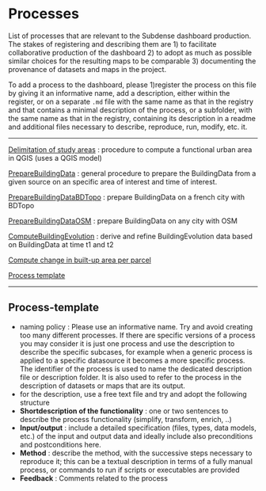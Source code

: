 # Processes

List of processes that are relevant to the Subdense dashboard production. The stakes of registering and describing them are 1) to facilitate collaborative production of the dashboard 2) to adopt as much as possible similar choices for the resulting maps to be comparable 3) documenting the provenance of datasets and maps in the project.

To add a process to the dashboard, please 1)register the process on this file by giving it an informative name, add a description, either within the register, or on a separate `.md` file with the same name as that in the registry and that contains a minimal description of the process, or a subfolder, with the same name as that in the registry, containing its description in a readme and additional files necessary to describe, reproduce, run, modify, etc. it.


*******
 [Delimitation of study areas](DeliminateStudyArea.md) : procedure to compute a functional urban area in QGIS (uses a QGIS model)
 
 [PrepareBuildingData](PrepareBuildingData.md) : general procedure to prepare the BuildingData from a given source on an specific area of interest and time of interest.

 [PrepareBuildingDataBDTopo](PrepareBuildingDataBDTopo.md) : prepare BuildingData on a french city with BDTopo

 [PrepareBuildingDataOSM](PrepareBuildingDataOSM.md) : prepare BuildingData on any city with OSM

 [ComputeBuildingEvolution](ComputeBuildingEvolution.md) : derive and refine BuildingEvolution data based on BuildingData at time t1 and t2
 
 [Compute change in built-up area per parcel](ComputeChangeInBuiltup_area.md)

 [Process template](#process-template)
 
 *******

## Process-template
* naming policy : Please use an informative name. Try and avoid creating too many different processes. If there are specific versions of a process you may consider it is just one process and use the description to describe the specific subcases, for example when a generic process is applied to a specific datasource it becomes a more specific process. The identifier of the process is used to name the dedicated description file or description folder. It is also used to refer to the process in the description of datasets or maps that are its output. 
* for the description, use a free text file and try and adopt the following structure
* **Shortdescription of the functionality** : one or two sentences to describe the process functionality (simplify, transform, enrich, ..) 
* **Input/output** : include a detailed specification (files, types, data models, etc.) of the input and output data and ideally include also preconditions and postconditions here. 
* **Method** : describe the method, with the successive steps necessary to reproduce it; this can be a textual description in terms of a fully manual process, or commands to run if scripts or executables are provided
* **Feedback** : Comments related to the process
